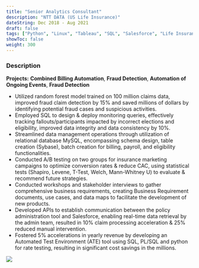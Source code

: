 ```yaml
---
title: "Senior Analytics Consultant"
description: "NTT DATA (US Life Insurance)"
dateString: Dec 2018 - Aug 2021
draft: false
tags: ["Python", "Linux", "Tableau", "SQL", "Salesforce", "Life Insurance", "Automation", "API"]
showToc: false
weight: 300
--- 
```


### Description

**Projects:** **Combined Billing Automation**, **Fraud Detection**, **Automation of Ongoing Events**, **Fraud Detection**

- Utilized random forest model trained on 100 million claims data, improved fraud claim detection by 15% and saved millions of dollars by identifying potential fraud cases and suspicious activities.
- Employed SQL to design & deploy monitoring queries, effectively tracking fallouts/participants impacted by incorrect elections and eligibility, improved data integrity and data consistency by 10%.
-  Streamlined data management operations through utilization of relational database MySQL, encompassing schema design, table creation (Sybase), batch creation for billing, payroll, and eligibility functionalities.
- Conducted A/B testing on two groups for insurance marketing campaigns to optimize conversion rates & reduce CAC, using statistical tests (Shapiro, Levene, T-Test, Welch, Mann-Whitney U) to evaluate & recommend future strategies.
- Conducted workshops and stakeholder interviews to gather comprehensive business requirements, creating Business Requirement documents, use cases, and data maps to facilitate the development of new products.
- Developed APIs to establish communication between the policy administration tool and Salesforce, enabling real-time data retrieval by the admin team, resulted in 10% claim processing acceleration & 25% reduced manual intervention.
- Fostered 5% accelerations in yearly revenue by developing an Automated Test Environment (ATE) tool using SQL, PL/SQL and python for rate testing, resulting in significant cost savings in the millions.

![](/experience/NTTDATA/NTT2.jpg#center)

